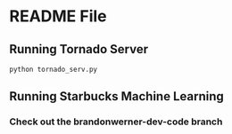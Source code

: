 # README File


## Running Tornado Server
`python tornado_serv.py`

## Running Starbucks Machine Learning 
### Check out the brandonwerner-dev-code branch

